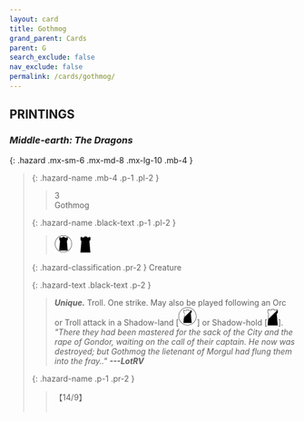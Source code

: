 ```yaml
---
layout: card
title: Gothmog
grand_parent: Cards
parent: G
search_exclude: false
nav_exclude: false
permalink: /cards/gothmog/
---
```


## PRINTINGS


### _Middle-earth: The Dragons_

{: .hazard .mx-sm-6 .mx-md-8 .mx-lg-10 .mb-4 }
> {: .hazard-name .mb-4 .p-1 .pl-2 }
> > <div class="hazard-mp">3</div>
> > <div class="card-name">Gothmog</div>
>
> {: .hazard-name .black-text .p-1 .pl-2 }
> > ![](/assets/images/dark-domain.svg)&emsp;![](/assets/images/dark-hold.svg)
>
> {: .hazard-classification .pr-2 }
> Creature
>
> {: .hazard-text .black-text .p-2 }
> > _**Unique.**_ Troll. One strike. May also be played following an Orc or Troll attack in a Shadow-land \[![](/assets/images/shadow-land.svg)] or Shadow-hold \[![](/assets/images/shadow-hold.svg)]. <br>_"There they had been mastered for the sack of the City and the rape of Gondor, waiting on the call of their captain. He now was destroyed; but Gothmog the lietenant of Morgul had flung them into the fray.."_ ***---&#65279;LotRV*** 
>
> {: .hazard-name .p-1 .pr-2 }
> > <div class="card-shield">【14/9】</div>
> > <div class="card-corruption">&nbsp;</div>
